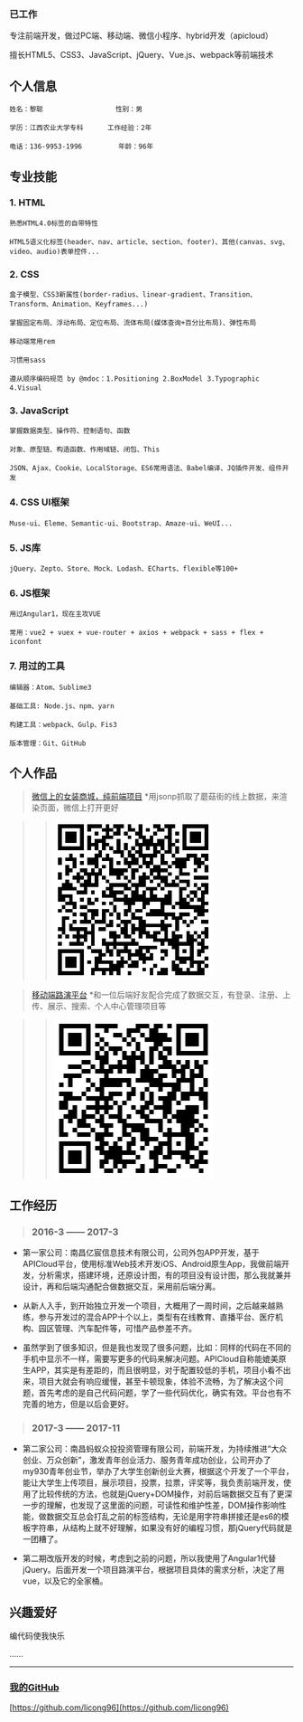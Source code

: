 ### 已工作
专注前端开发，做过PC端、移动端、微信小程序、hybrid开发（apicloud）

擅长HTML5、CSS3、JavaScript、jQuery、Vue.js、webpack等前端技术

## 个人信息  

```
姓名：黎聪                  性别：男

学历：江西农业大学专科      工作经验：2年

电话：136-9953-1996         年龄：96年
```


## 专业技能
### 1. HTML
    熟悉HTML4.0标签的自带特性

    HTML5语义化标签(header、nav、article、section、footer)、其他(canvas、svg、video、audio)表单控件...

### 2. CSS
    盒子模型、CSS3新属性(border-radius、linear-gradient、Transition、Transform、Animation、Keyframes...)

    掌握固定布局、浮动布局、定位布局、流体布局(媒体查询+百分比布局)、弹性布局

    移动端常用rem

    习惯用sass

    遵从顺序编码规范 by @mdoc：1.Positioning 2.BoxModel 3.Typographic 4.Visual

### 3. JavaScript
    掌握数据类型、操作符、控制语句、函数

    对象、原型链、构造函数、作用域链、闭包、This

    JSON、Ajax、Cookie、LocalStorage、ES6常用语法、Babel编译、JQ插件开发、组件开发

### 4. CSS UI框架
    Muse-ui、Eleme、Semantic-ui、Bootstrap、Amaze-ui、WeUI...

### 5. JS库
    jQuery、Zepto、Store、Mock、Lodash、ECharts、flexible等100+

### 6. JS框架
    用过Angular1，现在主攻VUE

    常用：vue2 + vuex + vue-router + axios + webpack + sass + flex + iconfont

### 7. 用过的工具
    编辑器：Atom、Sublime3

    基础工具: Node.js、npm、yarn

    构建工具：webpack、Gulp、Fis3

    版本管理：Git、GitHub

## 个人作品

> [微信上的女装商城，纯前端项目](http://red.tianshic.com/women-wear-mall/#/list) *用jsonp抓取了蘑菇街的线上数据，来渲染页面，微信上打开更好

>> ![二维码，网络不畅可能会丢失](https://raw.githubusercontent.com/licong96/licong96.github.io/master/women-wear-mall.png)

> [移动端路演平台](http://new.my930.com/m/#/home) *和一位后端好友配合完成了数据交互，有登录、注册、上传、展示、搜索、个人中心管理项目等

>> ![二维码，网络不畅可能会丢失](https://raw.githubusercontent.com/licong96/licong96.github.io/master/mobile.png)

## 工作经历

> ### 2016-3 —— 2017-3

* 第一家公司：南昌亿宸信息技术有限公司，公司外包APP开发，基于APICloud平台，使用标准Web技术开发iOS、Android原生App，我做前端开发，分析需求，搭建环境，还原设计图，有的项目没有设计图，那么我就兼并设计，再和后端沟通配合做数据交互，采用前后端分离。

* 从新人入手，到开始独立开发一个项目，大概用了一周时间，之后越来越熟练，参与开发过的混合APP十个以上，类型有在线教育、直播平台、医疗机构、园区管理、汽车配件等，可惜产品参差不齐。

* 虽然学到了很多知识，但是我也发现了很多问题，比如：同样的代码在不同的手机中显示不一样，需要写更多的代码来解决问题。APICloud自称能媲美原生APP，其实是有差距的，而且很明显，对于配置较低的手机，项目小看不出来，项目大就会有响应缓慢，甚至卡顿现象，体验不流畅，为了解决这个问题，首先考虑的是自己代码问题，学了一些代码优化，确实有效。平台也有不完善的地方，但是以后会更好。

> ### 2017-3 —— 2017-11

* 第二家公司：南昌蚂蚁众投投资管理有限公司，前端开发，为持续推进“大众创业、万众创新”，激发青年创业活力、服务青年成功创业，公司开办了my930青年创业节，举办了大学生创新创业大赛，根据这个开发了一个平台，能让大学生上传项目，展示项目，投票，拉票，评奖等，我负责前端开发，使用了比较传统的方法，也就是jQuery+DOM操作，对前后端数据交互有了更深一步的理解，也发现了这里面的问题，可读性和维护性差，DOM操作影响性能，做数据交互总会打乱之前的标签结构，无论是用字符串拼接还是es6的模板字符串，从结构上就不好理解，如果没有好的编程习惯，那jQuery代码就是一团糟了。

* 第二期改版开发的时候，考虑到之前的问题，所以我使用了Angular1代替jQuery。后面开发一个项目路演平台，根据项目具体的需求分析，决定了用vue，以及它的全家桶。

## 兴趣爱好
编代码使我快乐

......

- - - -
### [我的GitHub](https://github.com/licong96)
[https://github.com/licong96](https://github.com/licong96)
